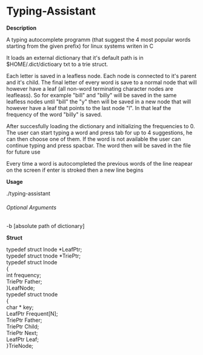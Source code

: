 # Typing-Assistant
<strong>Description</strong><br>
<p>A typing autocomplete programm (that suggest the 4 most popular words starting from the given prefix) for linux systems writen in C</p>
<p>It loads an external dictionary that it's default path is in $HOME/.dict/dictioary txt to a trie struct.</p>
<p>Each letter is saved in a leafless node. Each node is connected to it's parent and it's child. The final letter of every word is save to a normal node that will however have a leaf (all non-word terminating character nodes are leafleass). So for example "bill" and "billy" will be saved in the same leafless nodes until "bill" the "y" then will be saved in a new node that will however have a leaf that points to the last node "l". In that leaf the frequency of the word "billy" is saved.
<p>After succesfully loading the dictionary and initializing the frequencies to 0. The user can start typing a word and press tab for up to 4 suggestions, he can then choose one of them. If the word is not available the user can continue typing and press spacbar. The word then will be saved in the file for future use</p>
<p>Every time a word is autocompleted the previous words of the line reapear on the screen if enter is stroked then a new line begins</p>
<strong>Usage</strong><br>
<p>./typing-assistant</p>
<h6>Optional Arguments</h6><p>-b [absolute path of dictionary]</p>
<strong>Struct</strong><br>
<p>
typedef struct lnode *LeafPtr;<br>
typedef struct tnode *TriePtr;<br>
typedef struct lnode<br>
{<br>
	int frequency;<br>
	TriePtr Father;<br>
}LeafNode;<br>
typedef struct tnode<br>
{<br>
	char * key;<br>
	LeafPtr Frequent[N];<br>
	TriePtr Father;<br>
	TriePtr Child;<br>
	TriePtr Next;<br>
	LeafPtr Leaf;<br>
}TrieNode;</p>